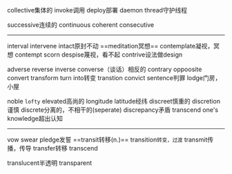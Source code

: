 collective集体的
invoke调用
deploy部署
daemon thread守护线程

successive连续的
continuous
coherent
consecutive
******
interval intervene
intact原封不动
==meditation冥想== contemplate凝视，冥想
contempt scorn despise蔑视，看不起
contrive设法做design

adverse reverse inverse converse（谈话）相反的
contrary oppoosite
convert transform turn into转变 transtion
convict sentence判罪
lodge门房，小屋

noble `lofty` elevated高尚的
longitude latitude经纬
discreet慎重的 discretion谨慎
discrete分离的，不相干的(seperate) discrepancy矛盾
transcend one's knowledge超出认知
*************
vow swear pledge发誓
==transit转移(n.)== transition`转变，过渡`
transmit传播，传导
transfer转移
transcend

translucent半透明 transparent






